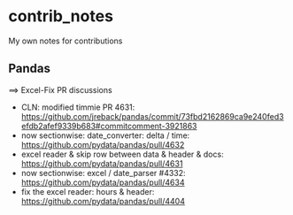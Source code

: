 contrib_notes
=============

My own notes for contributions


Pandas
-------------------

==> Excel-Fix PR discussions


* CLN: modified timmie PR 4631: https://github.com/jreback/pandas/commit/73fbd2162869ca9e240fed3efdb2afef9339b683#commitcomment-3921863
* now sectionwise: date_converter: delta / time: https://github.com/pydata/pandas/pull/4632
* excel reader & skip row between data & header & docs: https://github.com/pydata/pandas/pull/4631
* now sectionwise: excel / date_parser #4332: https://github.com/pydata/pandas/pull/4634
* fix the excel reader: hours & header: https://github.com/pydata/pandas/pull/4404
